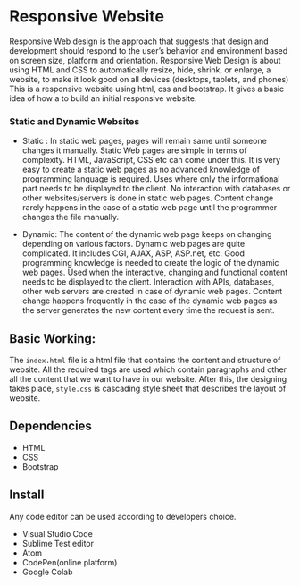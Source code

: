 # Responsive Website
Responsive Web design is the approach that suggests that design and development should respond to the user’s behavior and environment based on screen size, platform and orientation.
Responsive Web Design is about using HTML and CSS to automatically resize, hide, shrink, or enlarge, a website, to make it look good on all devices (desktops, tablets, and phones)
This is a responsive website using html, css and bootstrap. It gives a basic idea of how a to build an initial responsive website.

### Static and Dynamic Websites

- Static : In static web pages, pages will remain same until someone changes it manually. 
Static Web pages are simple in terms of complexity.
HTML, JavaScript, CSS etc can come under this.
It is very easy to create a static web pages as no advanced knowledge of programming language is required.
Uses where only the informational part needs to be displayed to the client.
No interaction with databases or other websites/servers is done in static web pages.
Content change rarely happens in the case of a static web page until the programmer changes the file manually.

- Dynamic: The content of the dynamic web page keeps on changing depending on various factors.
Dynamic web pages are quite complicated.
It includes CGI, AJAX, ASP, ASP.net, etc.
Good programming knowledge is needed to create the logic of the dynamic web pages.
Used when the interactive, changing and functional content needs to be displayed to the client.
Interaction with APIs, databases, other web servers are created in case of dynamic web pages.
Content change happens frequently in the case of the dynamic web pages as the server generates the new content every time the request is sent.

## Basic Working:
The ```index.html``` file is a html file that contains the content and structure of website. All the required tags are used which contain paragraphs and other all the content that we want to have in our website. After this, the designing  takes place, ```style.css``` is cascading style sheet that describes the layout of website. 

## Dependencies

- HTML
- CSS
- Bootstrap

## Install
Any code editor can be used according to developers choice.
- Visual Studio Code
- Sublime Test editor
- Atom
- CodePen(online platform)
- Google Colab
